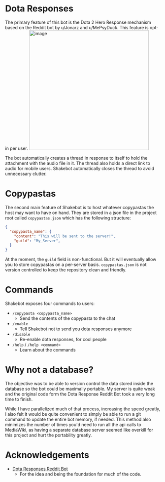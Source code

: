 # Dota Responses

The primary feature of this bot is the Dota 2 Hero Response mechanism based on 
the Reddit bot by u/Jonarz and u/MePsyDuck. This feature is opt-in per user.
<img width="388" alt="image" src="https://github.com/shakesbeare/shakebot/assets/75107188/c6b02c3c-3ccc-48d3-9482-adaa0cd0c0d0">

The bot automatically creates a thread in response to itself to hold the
attachment with the audio file in it. The thread also holds a direct link to
audio for mobile users. Shakebot automatically closes the thread to avoid
unnecessary clutter.

# Copypastas

The second main feature of Shakebot is to host whatever copypastas the host may
want to have on hand. They are stored in a json file in the project root called
`copypastas.json` which has the following structure:

```json
{
  "copypasta_name": {
    "content": "This will be sent to the server!",
    "guild": "My_Server",
  }
}
```

At the moment, the `guild` field is non-functional. But it will eventually allow
you to store copypastas on a per-server basis. `copypastas.json` is not version
controlled to keep the repository clean and friendly.

# Commands

Shakebot exposes four commands to users:
- `/copypasta <copypasta_name>`
  - Send the contents of the copypasta to the chat
- `/enable`
  - Tell Shakebot not to send you dota responses anymore
- `/disable`
  - Re-enable dota responses, for cool people
- `/help` / `/help <command>`
  - Learn about the commands

# Why not a database?

The objective was to be able to version control the data stored inside the database
so the bot could be maximally portable. My server is quite weak and the original code
form the Dota Response Reddit Bot took a very long time to finish.

While I have parallelized much of that process, increasing the speed greatly, I also
felt it would be quite convenient to simply be able to run a git command to update the
entire bot memory, if needed. This method also minimizes the number of times you'd need
to run all the api calls to MediaWiki, as having a separate database server seemed like
overkill for this project and hurt the portability greatly. 

# Acknowledgements

- [Dota Responses Reddit Bot](https://github.com/Jonarzz/DotaResponsesRedditBot)
  - For the idea and being the foundation for much of the code.
